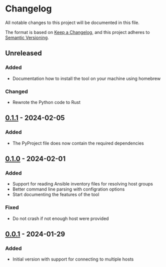 # Changelog

All notable changes to this project will be documented in this file.

The format is based on [Keep a Changelog](https://keepachangelog.com/en/1.0.0/),
and this project adheres to [Semantic Versioning](https://semver.org/spec/v2.0.0.html).

## Unreleased

### Added

- Documentation how to install the tool on your machine using homebrew

### Changed

- Rewrote the Python code to Rust

## [0.1.1](https://github.com/flying7eleven/scitsifreine/releases/tag/0.1.1) - 2024-02-05

### Added

- The PyProject file does now contain the required dependencies

## [0.1.0](https://github.com/flying7eleven/scitsifreine/releases/tag/0.1.0) - 2024-02-01

### Added

- Support for reading Ansible inventory files for resolving host groups
- Better command line parsing with configration options
- Start documenting the features of the tool

### Fixed

- Do not crash if not enough host were provided

## [0.0.1](https://github.com/flying7eleven/scitsifreine/releases/tag/0.0.1) - 2024-01-29

### Added

- Initial version with support for connecting to multiple hosts
